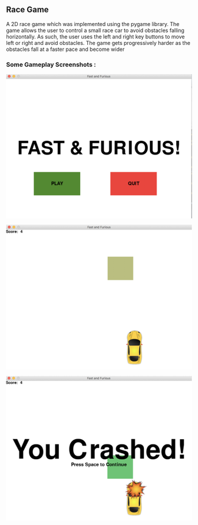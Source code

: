 ## Race Game
A 2D race game which was implemented using the pygame library. 
The game allows the user to control a small race car to avoid obstacles falling horizontally.
As such, the user uses the left and right key buttons to move left or right and avoid obstacles.
The game gets progressively harder as the obstacles fall at a faster pace and become wider
### Some Gameplay Screenshots :
![RaceGame1](Screenshots/RaceGame1v.png)

![RaceGame2](Screenshots/RaceGame2v.png)

![RaceGame3](Screenshots/RaceGame3v.png)
